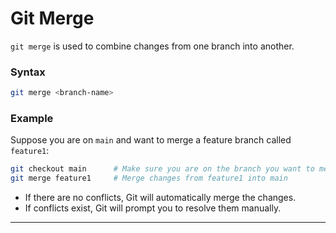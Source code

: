 # Git Merge

`git merge` is used to combine changes from one branch into another.

### Syntax

```bash
git merge <branch-name>
```

### Example

Suppose you are on `main` and want to merge a feature branch called `feature1`:

```bash
git checkout main      # Make sure you are on the branch you want to merge into
git merge feature1     # Merge changes from feature1 into main
```

- If there are no conflicts, Git will automatically merge the changes.
- If conflicts exist, Git will prompt you to resolve them manually.

---
